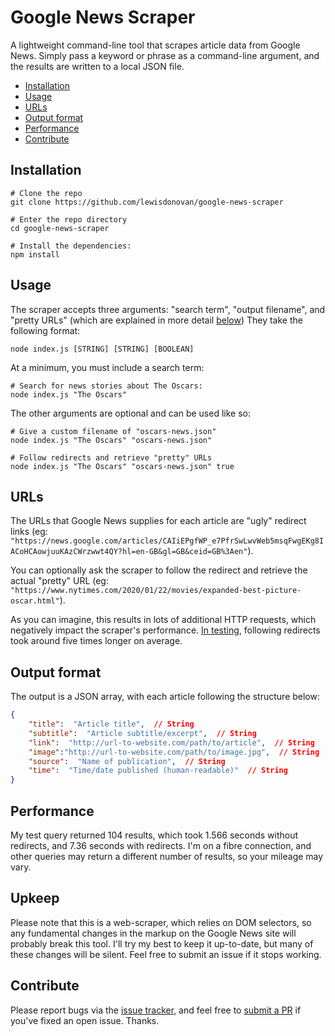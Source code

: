 
# Google News Scraper
A lightweight command-line tool that scrapes article data from Google News. Simply pass a keyword or phrase as a command-line argument, and the results are written to a local JSON file.

* [Installation](https://github.com/lewisdonovan/google-news-scraper#installation)
* [Usage](https://github.com/lewisdonovan/google-news-scraper#usage)
* [URLs](https://github.com/lewisdonovan/google-news-scraper#urls)
* [Output format](https://github.com/lewisdonovan/google-news-scraper#outputformat)
* [Performance](https://github.com/lewisdonovan/google-news-scraper#performance)
* [Contribute](https://github.com/lewisdonovan/google-news-scraper#contribute)

## Installation
```console
# Clone the repo
git clone https://github.com/lewisdonovan/google-news-scraper

# Enter the repo directory
cd google-news-scraper

# Install the dependencies:
npm install
```

## Usage
The scraper accepts three arguments: "search term", "output filename", and "pretty URLs" (which are explained in more detail [below](https://github.com/lewisdonovan/google-news-scraper#urls))
They take the following format:

```console
node index.js [STRING] [STRING] [BOOLEAN]
```
At a minimum, you must include a search term:
```console
# Search for news stories about The Oscars:
node index.js "The Oscars"
```

The other arguments are optional and can be used like so:
```console
# Give a custom filename of "oscars-news.json"
node index.js "The Oscars" "oscars-news.json"

# Follow redirects and retrieve "pretty" URLs
node index.js "The Oscars" "oscars-news.json" true
```

## URLs
The URLs that Google News supplies for each article are "ugly" redirect links (eg: `"https://news.google.com/articles/CAIiEPgfWP_e7PfrSwLwvWeb5msqFwgEKg8IACoHCAowjuuKAzCWrzwwt4QY?hl=en-GB&gl=GB&ceid=GB%3Aen"`).

You can optionally ask the scraper to follow the redirect and retrieve the actual "pretty" URL (eg: `"https://www.nytimes.com/2020/01/22/movies/expanded-best-picture-oscar.html"`).

As you can imagine, this results in lots of additional HTTP requests, which negatively impact the scraper's performance. [In testing](https://github.com/lewisdonovan/google-news-scraper#performance), following redirects took around five times longer on average.

## Output format
The output is a JSON array, with each article following the structure below:

```json
{
    "title":  "Article title",  // String
    "subtitle":  "Article subtitle/excerpt",  // String
    "link":  "http://url-to-website.com/path/to/article",  // String
    "image":"http://url-to-website.com/path/to/image.jpg",  // String
    "source":  "Name of publication",  // String
    "time":  "Time/date published (human-readable)"  // String
}
```

## Performance
My test query returned 104 results, which took 1.566 seconds without redirects, and 7.36 seconds with redirects. I'm on a fibre connection, and other queries may return a different number of results, so your mileage may vary. 

## Upkeep
Please note that this is a web-scraper, which relies on DOM selectors, so any fundamental changes in the markup on the Google News site will probably break this tool. I'll try my best to keep it up-to-date, but many of these changes will be silent. Feel free to submit an issue if it stops working.

## Contribute
Please report bugs via the [issue tracker](https://github.com/lewisdonovan/google-news-scraper/issues), and feel free to [submit a PR](https://github.com/lewisdonovan/google-news-scraper/pulls) if you've fixed an open issue. Thanks.
